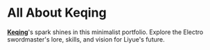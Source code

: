 # All About Keqing

**[Keqing](http://keqi.ng)**'s spark shines in this minimalist portfolio. Explore the Electro swordmaster's lore, skills, and vision for Liyue's future.